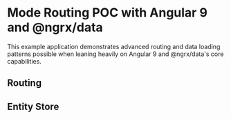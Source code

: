 # Mode Routing POC with Angular 9 and @ngrx/data

This example application demonstrates advanced routing and data loading patterns possible when leaning heavily on Angular 9 and @ngrx/data's core capabilities.

## Routing

## Entity Store
